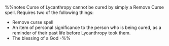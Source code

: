 %%notes
Curse of Lycanthropy cannot be cured by simply a Remove Curse spell. Requires two of the following things:

-   Remove curse spell
-   An item of personal significance to the person who is being cured, as a reminder of their past life before Lycanthropy took them.
-   The blessing of a God
-%%
